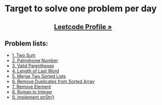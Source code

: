 # Target to solve one problem per day

<h2 style="text-align: center; font-weight: bold;"><a href="https://leetcode.com/saiful70/"> Leetcode Profile &raquo; </a></h2>

## Problem lists:

<!-- - []() -->

- [1. Two Sum](https://leetcode.com/problems/two-sum)
- [2. Palindrome Number](https://leetcode.com/problems/palindrome-number)
- [3. Valid Parentheses](https://leetcode.com/problems/valid-parentheses/)
- [4. Length of Last Word](https://leetcode.com/problems/length-of-last-word/submissions/)
- [5. Merge Two Sorted Lists](https://leetcode.com/problems/merge-two-sorted-lists/submissions/)
- [6. Remove Duplicates from Sorted Array](https://leetcode.com/problems/remove-duplicates-from-sorted-array/submissions/)
- [7. Remove Element](https://leetcode.com/problems/remove-element/)
- [8. Roman to Integer](https://leetcode.com/problems/roman-to-integer/)
- [9.  Implement strStr()](https://leetcode.com/problems/implement-strstr/)
